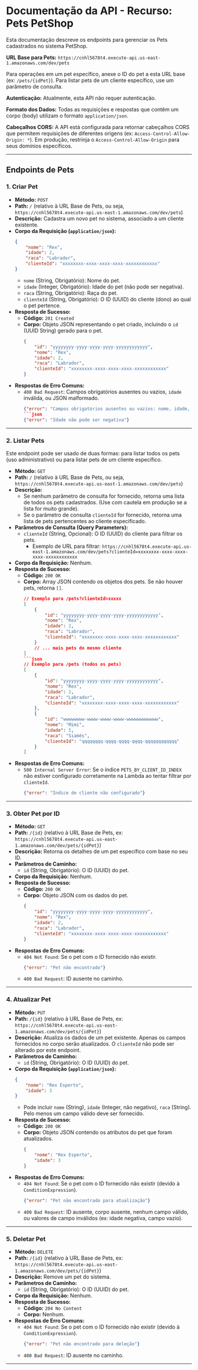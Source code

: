 # Documentação da API - Recurso: Pets PetShop

Esta documentação descreve os endpoints para gerenciar os Pets cadastrados no sistema PetShop.

**URL Base para Pets:**
`https://cnhl5678t4.execute-api.us-east-1.amazonaws.com/dev/pets`

Para operações em um pet específico, anexe o ID do pet a esta URL base (ex: `/pets/{idPet}`). Para listar pets de um cliente específico, use um parâmetro de consulta.

**Autenticação:**
Atualmente, esta API não requer autenticação.

**Formato dos Dados:**
Todas as requisições e respostas que contêm um corpo (body) utilizam o formato `application/json`.

**Cabeçalhos CORS:**
A API está configurada para retornar cabeçalhos CORS que permitem requisições de diferentes origens (ex: `Access-Control-Allow-Origin: *`). Em produção, restrinja o `Access-Control-Allow-Origin` para seus domínios específicos.

---

## Endpoints de Pets

### 1. Criar Pet
* **Método:** `POST`
* **Path:** `/` (relativo à URL Base de Pets, ou seja, `https://cnhl5678t4.execute-api.us-east-1.amazonaws.com/dev/pets`)
* **Descrição:** Cadastra um novo pet no sistema, associado a um cliente existente.
* **Corpo da Requisição (`application/json`):**
    ```json
    {
        "nome": "Rex",
        "idade": 2,
        "raca": "Labrador",
        "clienteId": "xxxxxxxx-xxxx-xxxx-xxxx-xxxxxxxxxxxx" 
    }
    ```
    * `nome` (String, Obrigatório): Nome do pet.
    * `idade` (Integer, Obrigatório): Idade do pet (não pode ser negativa).
    * `raca` (String, Obrigatório): Raça do pet.
    * `clienteId` (String, Obrigatório): O ID (UUID) do cliente (dono) ao qual o pet pertence.
* **Resposta de Sucesso:**
    * **Código:** `201 Created`
    * **Corpo:** Objeto JSON representando o pet criado, incluindo o `id` (UUID String) gerado para o pet.
        ```json
        {
            "id": "yyyyyyyy-yyyy-yyyy-yyyy-yyyyyyyyyyyy", 
            "nome": "Rex",
            "idade": 2,
            "raca": "Labrador",
            "clienteId": "xxxxxxxx-xxxx-xxxx-xxxx-xxxxxxxxxxxx"
        }
        ```
* **Respostas de Erro Comuns:**
    * `400 Bad Request`: Campos obrigatórios ausentes ou vazios, `idade` inválida, ou JSON malformado.
        ```json
        {"error": "Campos obrigatórios ausentes ou vazios: nome, idade, raca, clienteId"}
        ```json
        {"error": "Idade não pode ser negativa"}
        ```

---

### 2. Listar Pets
Este endpoint pode ser usado de duas formas: para listar todos os pets (uso administrativo) ou para listar pets de um cliente específico.

* **Método:** `GET`
* **Path:** `/` (relativo à URL Base de Pets, ou seja, `https://cnhl5678t4.execute-api.us-east-1.amazonaws.com/dev/pets`)
* **Descrição:**
    * Se nenhum parâmetro de consulta for fornecido, retorna uma lista de todos os pets cadastrados. (Use com cautela em produção se a lista for muito grande).
    * Se o parâmetro de consulta `clienteId` for fornecido, retorna uma lista de pets pertencentes ao cliente especificado.
* **Parâmetros de Consulta (Query Parameters):**
    * `clienteId` (String, Opcional): O ID (UUID) do cliente para filtrar os pets.
      * Exemplo de URL para filtrar: `https://cnhl5678t4.execute-api.us-east-1.amazonaws.com/dev/pets?clienteId=xxxxxxxx-xxxx-xxxx-xxxx-xxxxxxxxxxxx`
* **Corpo da Requisição:** Nenhum.
* **Resposta de Sucesso:**
    * **Código:** `200 OK`
    * **Corpo:** Array JSON contendo os objetos dos pets. Se não houver pets, retorna `[]`.
        ```json
        // Exemplo para /pets?clienteId=xxxxx
        [
            {
                "id": "yyyyyyyy-yyyy-yyyy-yyyy-yyyyyyyyyyyy",
                "nome": "Rex",
                "idade": 2,
                "raca": "Labrador",
                "clienteId": "xxxxxxxx-xxxx-xxxx-xxxx-xxxxxxxxxxxx"
            }
            // ... mais pets do mesmo cliente
        ]
        ```json
        // Exemplo para /pets (todos os pets)
        [
            {
                "id": "yyyyyyyy-yyyy-yyyy-yyyy-yyyyyyyyyyyy",
                "nome": "Rex",
                "idade": 2,
                "raca": "Labrador",
                "clienteId": "xxxxxxxx-xxxx-xxxx-xxxx-xxxxxxxxxxxx"
            },
            {
                "id": "wwwwwwww-wwww-wwww-wwww-wwwwwwwwwwww",
                "nome": "Mimi",
                "idade": 5,
                "raca": "Siamês",
                "clienteId": "qqqqqqqq-qqqq-qqqq-qqqq-qqqqqqqqqqqq"
            }
        ]
        ```
* **Respostas de Erro Comuns:**
    * `500 Internal Server Error`: Se o índice `PETS_BY_CLIENT_ID_INDEX` não estiver configurado corretamente na Lambda ao tentar filtrar por `clienteId`.
        ```json
        {"error": "Índice de cliente não configurado"}
        ```

---

### 3. Obter Pet por ID
* **Método:** `GET`
* **Path:** `/{id}` (relativo à URL Base de Pets, ex: `https://cnhl5678t4.execute-api.us-east-1.amazonaws.com/dev/pets/{idPet}`)
* **Descrição:** Retorna os detalhes de um pet específico com base no seu ID.
* **Parâmetros de Caminho:**
    * `id` (String, Obrigatório): O ID (UUID) do pet.
* **Corpo da Requisição:** Nenhum.
* **Resposta de Sucesso:**
    * **Código:** `200 OK`
    * **Corpo:** Objeto JSON com os dados do pet.
        ```json
        {
            "id": "yyyyyyyy-yyyy-yyyy-yyyy-yyyyyyyyyyyy",
            "nome": "Rex",
            "idade": 2,
            "raca": "Labrador",
            "clienteId": "xxxxxxxx-xxxx-xxxx-xxxx-xxxxxxxxxxxx"
        }
        ```
* **Respostas de Erro Comuns:**
    * `404 Not Found`: Se o pet com o ID fornecido não existir.
        ```json
        {"error": "Pet não encontrado"}
        ```
    * `400 Bad Request`: ID ausente no caminho.

---

### 4. Atualizar Pet
* **Método:** `PUT`
* **Path:** `/{id}` (relativo à URL Base de Pets, ex: `https://cnhl5678t4.execute-api.us-east-1.amazonaws.com/dev/pets/{idPet}`)
* **Descrição:** Atualiza os dados de um pet existente. Apenas os campos fornecidos no corpo serão atualizados. O `clienteId` não pode ser alterado por este endpoint.
* **Parâmetros de Caminho:**
    * `id` (String, Obrigatório): O ID (UUID) do pet.
* **Corpo da Requisição (`application/json`):**
    ```json
    {
        "nome": "Rex Esperto",
        "idade": 3 
    }
    ```
    * Pode incluir `nome` (String), `idade` (Integer, não negativo), `raca` (String). Pelo menos um campo válido deve ser fornecido.
* **Resposta de Sucesso:**
    * **Código:** `200 OK`
    * **Corpo:** Objeto JSON contendo os atributos do pet que foram atualizados.
        ```json
        {
            "nome": "Rex Esperto",
            "idade": 3
        }
        ```
* **Respostas de Erro Comuns:**
    * `404 Not Found`: Se o pet com o ID fornecido não existir (devido à `ConditionExpression`).
        ```json
        {"error": "Pet não encontrado para atualização"}
        ```
    * `400 Bad Request`: ID ausente, corpo ausente, nenhum campo válido, ou valores de campo inválidos (ex: idade negativa, campo vazio).

---

### 5. Deletar Pet
* **Método:** `DELETE`
* **Path:** `/{id}` (relativo à URL Base de Pets, ex: `https://cnhl5678t4.execute-api.us-east-1.amazonaws.com/dev/pets/{idPet}`)
* **Descrição:** Remove um pet do sistema.
* **Parâmetros de Caminho:**
    * `id` (String, Obrigatório): O ID (UUID) do pet.
* **Corpo da Requisição:** Nenhum.
* **Resposta de Sucesso:**
    * **Código:** `204 No Content`
    * **Corpo:** Nenhum.
* **Respostas de Erro Comuns:**
    * `404 Not Found`: Se o pet com o ID fornecido não existir (devido à `ConditionExpression`).
        ```json
        {"error": "Pet não encontrado para deleção"}
        ```
    * `400 Bad Request`: ID ausente no caminho.

---
